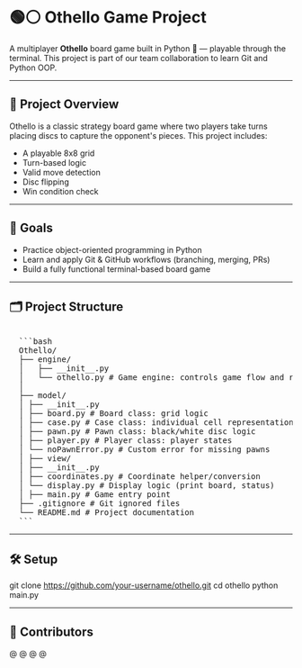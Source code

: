 # 🟢⚪ Othello Game Project

A multiplayer **Othello** board game built in Python 🐍 — playable through the terminal. This project is part of our team collaboration to learn Git and Python OOP.

---

## 📌 Project Overview

Othello is a classic strategy board game where two players take turns placing discs to capture the opponent's pieces. This project includes:

- A playable 8x8 grid
- Turn-based logic
- Valid move detection
- Disc flipping
- Win condition check

---

## 🧠 Goals

- Practice object-oriented programming in Python
- Learn and apply Git & GitHub workflows (branching, merging, PRs)
- Build a fully functional terminal-based board game

---

## 🗂️ Project Structure

<pre lang="markdown"> 
  ```bash 
  Othello/ 
  ├── engine/ 
  │   ├── __init__.py 
  │   └── othello.py # Game engine: controls game flow and rules 
  │ 
  ├── model/ 
  │ ├── __init__.py 
  │ ├── board.py # Board class: grid logic 
  │ ├── case.py # Case class: individual cell representation 
  │ ├── pawn.py # Pawn class: black/white disc logic 
  │ ├── player.py # Player class: player states 
  │ └── noPawnError.py # Custom error for missing pawns 
  │ ├── view/ 
  │ ├── __init__.py 
  │ ├── coordinates.py # Coordinate helper/conversion 
  │ └── display.py # Display logic (print board, status) 
  │ ├── main.py # Game entry point 
  ├── .gitignore # Git ignored files 
  └── README.md # Project documentation 
  ``` </pre>

---

## 🛠️ Setup
git clone https://github.com/your-username/othello.git
cd othello
python main.py

---

## 👥 Contributors
@
@
@
@


